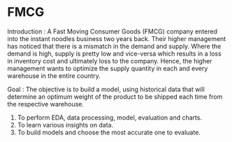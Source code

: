 # FMCG

Introduction : 
A Fast Moving Consumer Goods (FMCG) company entered into the instant noodles business two
years back. Their higher management has noticed that there is a mismatch in the demand and
supply. Where the demand is high, supply is pretty low and vice-versa which results in a loss in
inventory cost and ultimately loss to the company. Hence, the higher management wants to
optimize the supply quantity in each and every warehouse in the entire country.
 
Goal : 
The objective is to build a model, using historical data that will determine an
optimum weight of the product to be shipped each time from the respective warehouse.

1. To perform EDA, data processing, model, evaluation and charts. 
2. To learn various insights on data.
3. To build models and choose the most accurate one to evaluate.



